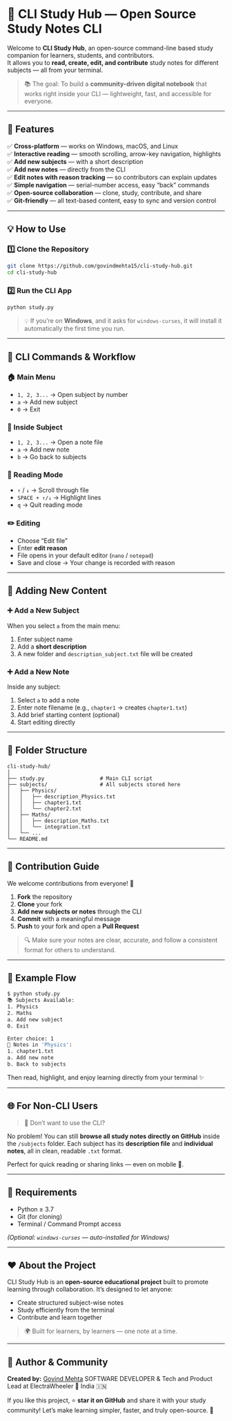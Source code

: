 # 🧠 CLI Study Hub — Open Source Study Notes CLI

Welcome to **CLI Study Hub**, an open-source command-line based study companion for learners, students, and contributors.  
It allows you to **read, create, edit, and contribute** study notes for different subjects — all from your terminal.

> 📚 The goal: To build a **community-driven digital notebook** that works right inside your CLI — lightweight, fast, and accessible for everyone.

---

## 🚀 Features

✅ **Cross-platform** — works on Windows, macOS, and Linux  
✅ **Interactive reading** — smooth scrolling, arrow-key navigation, highlights  
✅ **Add new subjects** — with a short description  
✅ **Add new notes** — directly from the CLI  
✅ **Edit notes with reason tracking** — so contributors can explain updates  
✅ **Simple navigation** — serial-number access, easy “back” commands  
✅ **Open-source collaboration** — clone, study, contribute, and share  
✅ **Git-friendly** — all text-based content, easy to sync and version control  

---

## 💡 How to Use

### 1️⃣ Clone the Repository

```bash
git clone https://github.com/govindmehta15/cli-study-hub.git
cd cli-study-hub
````

### 2️⃣ Run the CLI App

```bash
python study.py
```

> 💡 If you’re on **Windows**, and it asks for `windows-curses`, it will install it automatically the first time you run.

---

## 🧭 CLI Commands & Workflow

### 🏠 Main Menu

* `1, 2, 3...` → Open subject by number
* `a` → Add new subject
* `0` → Exit

### 📘 Inside Subject

* `1, 2, 3...` → Open a note file
* `a` → Add new note
* `b` → Go back to subjects

### 📖 Reading Mode

* `↑` / `↓` → Scroll through file
* `SPACE + ↑/↓` → Highlight lines
* `q` → Quit reading mode

### ✏️ Editing

* Choose “Edit file”
* Enter **edit reason**
* File opens in your default editor (`nano` / `notepad`)
* Save and close → Your change is recorded with reason

---

## 🌱 Adding New Content

### ➕ Add a New Subject

When you select `a` from the main menu:

1. Enter subject name
2. Add a **short description**
3. A new folder and `description_subject.txt` file will be created

### ➕ Add a New Note

Inside any subject:

1. Select `a` to add a note
2. Enter note filename (e.g., `chapter1` → creates `chapter1.txt`)
3. Add brief starting content (optional)
4. Start editing directly

---

## 🧩 Folder Structure

```
cli-study-hub/
│
├── study.py                  # Main CLI script
├── subjects/                 # All subjects stored here
│   ├── Physics/
│   │   ├── description_Physics.txt
│   │   ├── chapter1.txt
│   │   └── chapter2.txt
│   ├── Maths/
│   │   ├── description_Maths.txt
│   │   └── integration.txt
│   └── ...
└── README.md
```

---

## 👥 Contribution Guide

We welcome contributions from everyone! 🎉

1. **Fork** the repository
2. **Clone** your fork
3. **Add new subjects or notes** through the CLI
4. **Commit** with a meaningful message
5. **Push** to your fork and open a **Pull Request**

> 🔍 Make sure your notes are clear, accurate, and follow a consistent format for others to understand.

---

## 🧾 Example Flow

```bash
$ python study.py
📚 Subjects Available:
1. Physics
2. Maths
a. Add new subject
0. Exit

Enter choice: 1
📖 Notes in 'Physics':
1. chapter1.txt
a. Add new note
b. Back to subjects
```

Then read, highlight, and enjoy learning directly from your terminal ✨

---

## 🌐 For Non-CLI Users

> 💬 Don’t want to use the CLI?

No problem!
You can still **browse all study notes directly on GitHub** inside the `/subjects` folder.
Each subject has its **description file** and **individual notes**, all in clean, readable `.txt` format.

Perfect for quick reading or sharing links — even on mobile 📱.

---

## 🧰 Requirements

* Python ≥ 3.7
* Git (for cloning)
* Terminal / Command Prompt access

*(Optional: `windows-curses` — auto-installed for Windows)*

---

## ❤️ About the Project

CLI Study Hub is an **open-source educational project** built to promote learning through collaboration.
It’s designed to let anyone:

* Create structured subject-wise notes
* Study efficiently from the terminal
* Contribute and learn together

> 🌍 Built for learners, by learners — one note at a time.

---

## 📧 Author & Community

**Created by:** [Govind Mehta](https://github.com/govindmehta15)
SOFTWARE DEVELOPER & Tech and Product Lead at ElectraWheeler
📍 India 🇮🇳

If you like this project, ⭐ **star it on GitHub** and share it with your study community!
Let’s make learning simpler, faster, and truly open-source. 🌱

```
